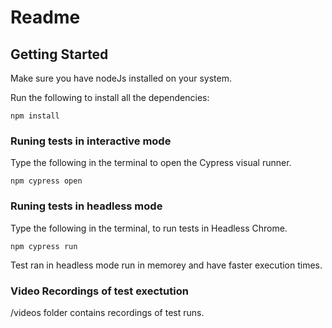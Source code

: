 # Readme

## Getting Started
Make sure you have nodeJs installed on your system.

Run the following to install all the dependencies:
```
npm install
```

### Runing tests in interactive mode
Type the following in the terminal to open the Cypress visual runner.
```
npm cypress open
```


### Runing tests in headless mode
Type the following in the terminal, to run tests in Headless Chrome.
```
npm cypress run
```
Test ran in headless mode run in memorey and have faster execution times.

### Video Recordings of test exectution
/videos folder contains recordings of test runs.